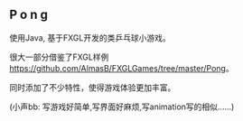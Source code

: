 ## P o n g
使用Java, 基于FXGL开发的类乒乓球小游戏。

很大一部分借鉴了FXGL样例<link>https://github.com/AlmasB/FXGLGames/tree/master/Pong</link>。

同时添加了不少特性，使得游戏体验更加丰富。








(小声bb: 写游戏好简单,写界面好麻烦,写animation写的相似......)
